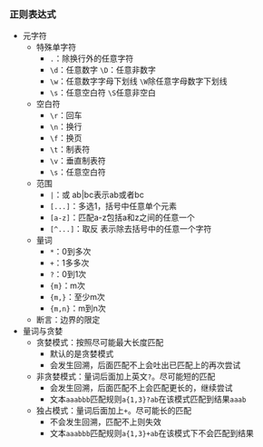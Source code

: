 ### 正则表达式
- 元字符
  - 特殊单字符
    - `.`：除换行外的任意字符
    - `\d`：任意数字 `\D`：任意非数字
    - `\w`：任意数字字母下划线 `\W`除任意字母数字下划线
    - `\s`：任意空白符 `\S`任意非空白
  - 空白符
    - `\r`：回车
    - `\n`：换行
    - `\f`：换页
    - `\t`：制表符
    - `\v`：垂直制表符
    - `\s`：任意空白符
  - 范围
    - `|`：或 ab|bc表示ab或者bc
    - `[...]`：多选1，括号中任意单个元素
    - `[a-z]`：匹配a-z包括a和z之间的任意一个
    - `[^...]`：取反 表示除去括号中的任意一个字符
  - 量词
    - `*`：0到多次
    - `+`：1多多次
    - `?`：0到1次
    - `{m}`：m次
    - `{m,}`：至少m次
    - `{m,n}`：m到n次
  - 断言：边界的限定
- 量词与贪婪
  - 贪婪模式：按照尽可能最大长度匹配
    - 默认的是贪婪模式
    - 会发生回溯，后面匹配不上会吐出已匹配上的再次尝试
  - 非贪婪模式：量词后面加上英文`?`。尽可能短的匹配
    - 会发生回溯，后面匹配不上会匹配更长的，继续尝试
    - 文本`aaabbb`匹配规则`a{1,3}?ab`在该模式匹配到结果`aaab`
  - 独占模式：量词后面加上`+`。尽可能长的匹配
    - 不会发生回溯，匹配不上则失效
    - 文本`aaabbb`匹配规则`a{1,3}+ab`在该模式下不会匹配到结果
